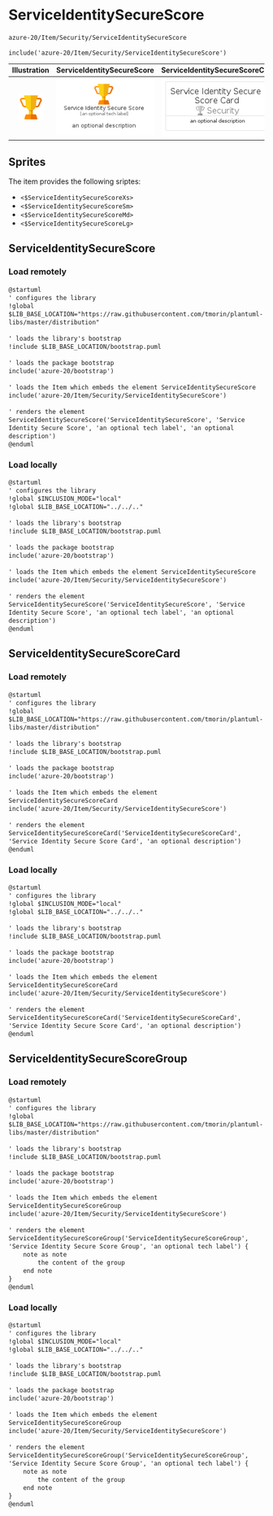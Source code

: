 # ServiceIdentitySecureScore


```text
azure-20/Item/Security/ServiceIdentitySecureScore
```

```text
include('azure-20/Item/Security/ServiceIdentitySecureScore')
```



| Illustration | ServiceIdentitySecureScore | ServiceIdentitySecureScoreCard | ServiceIdentitySecureScoreGroup |
| :---: | :---: | :---: | :---: |
| ![illustration for Illustration](../../../azure-20/Item/Security/ServiceIdentitySecureScore.png) | ![illustration for ServiceIdentitySecureScore](../../../azure-20/Item/Security/ServiceIdentitySecureScore.Local.png) | ![illustration for ServiceIdentitySecureScoreCard](../../../azure-20/Item/Security/ServiceIdentitySecureScoreCard.Local.png) | ![illustration for ServiceIdentitySecureScoreGroup](../../../azure-20/Item/Security/ServiceIdentitySecureScoreGroup.Local.png) |



## Sprites
The item provides the following sriptes:

- `<$ServiceIdentitySecureScoreXs>`
- `<$ServiceIdentitySecureScoreSm>`
- `<$ServiceIdentitySecureScoreMd>`
- `<$ServiceIdentitySecureScoreLg>`





## ServiceIdentitySecureScore

### Load remotely
```plantuml
@startuml
' configures the library
!global $LIB_BASE_LOCATION="https://raw.githubusercontent.com/tmorin/plantuml-libs/master/distribution"

' loads the library's bootstrap
!include $LIB_BASE_LOCATION/bootstrap.puml

' loads the package bootstrap
include('azure-20/bootstrap')

' loads the Item which embeds the element ServiceIdentitySecureScore
include('azure-20/Item/Security/ServiceIdentitySecureScore')

' renders the element
ServiceIdentitySecureScore('ServiceIdentitySecureScore', 'Service Identity Secure Score', 'an optional tech label', 'an optional description')
@enduml
```

### Load locally
```plantuml
@startuml
' configures the library
!global $INCLUSION_MODE="local"
!global $LIB_BASE_LOCATION="../../.."

' loads the library's bootstrap
!include $LIB_BASE_LOCATION/bootstrap.puml

' loads the package bootstrap
include('azure-20/bootstrap')

' loads the Item which embeds the element ServiceIdentitySecureScore
include('azure-20/Item/Security/ServiceIdentitySecureScore')

' renders the element
ServiceIdentitySecureScore('ServiceIdentitySecureScore', 'Service Identity Secure Score', 'an optional tech label', 'an optional description')
@enduml
```

## ServiceIdentitySecureScoreCard

### Load remotely
```plantuml
@startuml
' configures the library
!global $LIB_BASE_LOCATION="https://raw.githubusercontent.com/tmorin/plantuml-libs/master/distribution"

' loads the library's bootstrap
!include $LIB_BASE_LOCATION/bootstrap.puml

' loads the package bootstrap
include('azure-20/bootstrap')

' loads the Item which embeds the element ServiceIdentitySecureScoreCard
include('azure-20/Item/Security/ServiceIdentitySecureScore')

' renders the element
ServiceIdentitySecureScoreCard('ServiceIdentitySecureScoreCard', 'Service Identity Secure Score Card', 'an optional description')
@enduml
```

### Load locally
```plantuml
@startuml
' configures the library
!global $INCLUSION_MODE="local"
!global $LIB_BASE_LOCATION="../../.."

' loads the library's bootstrap
!include $LIB_BASE_LOCATION/bootstrap.puml

' loads the package bootstrap
include('azure-20/bootstrap')

' loads the Item which embeds the element ServiceIdentitySecureScoreCard
include('azure-20/Item/Security/ServiceIdentitySecureScore')

' renders the element
ServiceIdentitySecureScoreCard('ServiceIdentitySecureScoreCard', 'Service Identity Secure Score Card', 'an optional description')
@enduml
```

## ServiceIdentitySecureScoreGroup

### Load remotely
```plantuml
@startuml
' configures the library
!global $LIB_BASE_LOCATION="https://raw.githubusercontent.com/tmorin/plantuml-libs/master/distribution"

' loads the library's bootstrap
!include $LIB_BASE_LOCATION/bootstrap.puml

' loads the package bootstrap
include('azure-20/bootstrap')

' loads the Item which embeds the element ServiceIdentitySecureScoreGroup
include('azure-20/Item/Security/ServiceIdentitySecureScore')

' renders the element
ServiceIdentitySecureScoreGroup('ServiceIdentitySecureScoreGroup', 'Service Identity Secure Score Group', 'an optional tech label') {
    note as note
        the content of the group
    end note
}
@enduml
```

### Load locally
```plantuml
@startuml
' configures the library
!global $INCLUSION_MODE="local"
!global $LIB_BASE_LOCATION="../../.."

' loads the library's bootstrap
!include $LIB_BASE_LOCATION/bootstrap.puml

' loads the package bootstrap
include('azure-20/bootstrap')

' loads the Item which embeds the element ServiceIdentitySecureScoreGroup
include('azure-20/Item/Security/ServiceIdentitySecureScore')

' renders the element
ServiceIdentitySecureScoreGroup('ServiceIdentitySecureScoreGroup', 'Service Identity Secure Score Group', 'an optional tech label') {
    note as note
        the content of the group
    end note
}
@enduml
```

